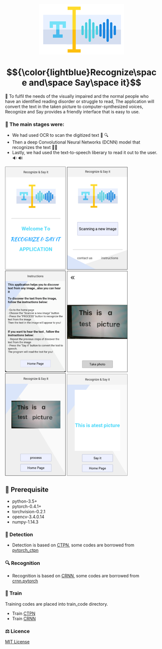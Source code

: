 
 <p align="center">
   <img src="Recognize-and-Say-it-OCR-Text-Recognition-to-speech/images/logo.png" />
</p>

# $${\color{lightblue}Recognize\space and\space Say\space it}$$
:large_blue_diamond: To fulfil the needs of the visually impaired and the normal people who have an identified reading disorder or struggle to read,
The application will convert the text in the taken picture to computer-synthesized voices, Recognize and Say provides a friendly interface that is easy to use.
### **:small_blue_diamond: The main stages were:**
- We had used OCR to scan the digitized text :memo: 	:mag:
- Then a deep Convolutional Neural Networks (DCNN) model that recognizes the text :woman_technologist:
- Lastly, we had used the text-to-speech liberary to read it out to the user. :sound: :loud_sound:

<p float="left">
  <img src="Recognize-and-Say-it-OCR-Text-Recognition-to-speech/images/Welcome.png" width="200" />
  <img src="Recognize-and-Say-it-OCR-Text-Recognition-to-speech/images/Home.png" width="200" /> 
  <img src="Recognize-and-Say-it-OCR-Text-Recognition-to-speech/images/Instructions.png" width="200" />
  <img src="Recognize-and-Say-it-OCR-Text-Recognition-to-speech/images/Camera.png" width="200" />
  <img src="Recognize-and-Say-it-OCR-Text-Recognition-to-speech/images/Process.png" width="200" />
    <img src="Recognize-and-Say-it-OCR-Text-Recognition-to-speech/images/Say_it.png" width="200" />  
</p>

## :notebook: Prerequisite
- python-3.5+
- pytorch-0.4.1+
- torchvision-0.2.1
- opencv-3.4.0.14
- numpy-1.14.3

### :page_facing_up: Detection
- Detection is based on [CTPN](https://arxiv.org/abs/1609.03605), some codes are borrowed from 
[pytorch_ctpn](https://github.com/opconty/pytorch_ctpn)

### :mag: Recognition
- Recognition is based on [CRNN](http://arxiv.org/abs/1507.05717), some codes are borrowed from
[crnn.pytorch](https://github.com/meijieru/crnn.pytorch)

### :nut_and_bolt: Train
Training codes are placed into train_code directory.  
* Train [CTPN](./train_code/train_ctpn/readme.md)  
* Train [CRNN](./train_code/train_crnn/readme.md)
### :balance_scale: Licence
[MIT License](https://opensource.org/licenses/MIT)
